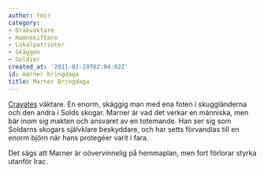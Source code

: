 ```yaml
---
author: Ymir
category:
- Drakväktare
- Hamnskiftare
- Lokalpatrioter
- Skäggon
- Soldier
created_at: '2011-02-19T02:04:02Z'
id: marner bringdaga
title: Marner Bringdaga
---
```

[Crayates] väktare. En enorm, skäggig man med ena foten i skuggländerna och den andra i Solds skogar. Marner är vad det verkar en människa, men bär inom sig makten och ansvaret av en totemande. Han ser sig som Soldarns skogars självklare beskyddare, och har setts förvandlas till en enorm björn när hans protegéer varit i fara.

Det sägs att Marner är oövervinnelig på hemmaplan, men fort förlorar styrka utanför Irac.

  [Crayates]: Crayates
